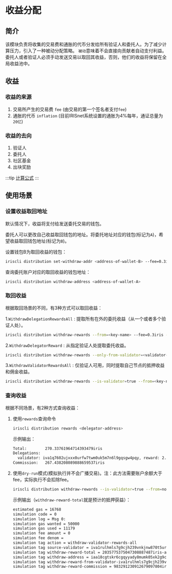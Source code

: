 # 收益分配

## 简介

该模块负责将收集的交易费和通胀的代币分发给所有验证人和委托人。为了减少计算压力，引入了一种被动分配策略。
`被动`意味着不会直接向贡献者自动支付利益。委托人或者验证人必须手动发送交易以取回其收益，否则，他们的收益将保留在全局收益池中。

## 收益

### 收益的来源

1. 交易所产生的交易费 `fee` (由交易的第一个签名者支付`fee`)
2. 通胀的代币 `inflation`   (目前IRISnet系统设置的通胀为4%每年，通证总量为`20亿`)

### 收益的去向

1. 验证人
2. 委托人
3. 社区基金
4. 出块奖励

:::tip
[计算公式](../concepts/general-concepts.md#staking-收益计算公式)
:::

## 使用场景

### 设置收益取回地址

默认情况下，收益将支付给发送委托交易的钱包。

委托人可以更改自己收益取回钱包的地址。将委托地址对应的钱包(标记为`A`)，希望收益取回钱包地址(标记为`B`)。

设置钱包B为取回收益的钱包：

```bash
iriscli distribution set-withdraw-addr <address-of-wallet-B> --fee=0.3iris --from=<key-name-of- wallet-A> --chain-id=<chain-id>
```  

查询委托账户对应的取回收益的钱包地址：

```bash
iriscli distribution withdraw-address <address-of-wallet-A>
```

### 取回收益

根据取回场景的不同，有3种方式可以取回收益：

1.`WithdrawDelegationRewardsAll` : 提取所有在外的委托收益（从一个或者多个验证人处）。

```bash
iriscli distribution withdraw-rewards --from=<key-name> --fee=0.3iris --chain-id=<chain-id>
```

2.`WithdrawDelegatorReward` : 从指定验证人处提取委托收益。

```bash
iriscli distribution withdraw-rewards --only-from-validator=<validator-address>  --from=<key-name> --fee=0.3iris --chain-id=<chain-id>
```

3.`WithdrawValidatorRewardsAll` : 仅验证人可用，同时提取自己节点的抵押收益和佣金收益。

```bash
iriscli distribution withdraw-rewards --is-validator=true --from=<key-name> --fee=0.3iris --chain-id=<chain-id>
```

### 查询收益

根据不同场景，有2种方式查询收益：

1. 使用`rewards`查询命令

    ```bash
    iriscli distribution rewards <delegator-address>
    ```

    示例输出：

    ```bash
    Total:        270.33761964714393479iris
    Delegations:  
      validator: iva1q7602ujxxx0urfw7twm0uk5m7n6l9gqsgw4pqy, reward: 2.899411557255275253iris
    Commission:   267.438208089888659537iris
    ```

2. 使用`dry-run`模式(模拟执行并不会广播交易)。注：此方法需要账户余额大于fee，实际执行不会扣除fee。

    ```bash
    iriscli distribution withdraw-rewards --is-validator=true --from=node0 --dry-run --chain-id=irishub-stage --fee=0.3iris --commit
    ```

    示例输出（`withdraw-reward-total`就是预计的抵押获益）：

    ```bash
    estimated gas = 16768
    simulation code = 0
    simulation log = Msg 0:
    simulation gas wanted = 50000
    simulation gas used = 11179
    simulation fee amount = 0
    simulation fee denom =
    simulation tag action = withdraw-validator-rewards-all
    simulation tag source-validator = iva1rulhmls7g9cjh239vnkjnw870t5urrut9cyrxl
    simulation tag withdraw-reward-total = 2035775375047308887487iris-atto
    simulation tag withdraw-address = iaa18cgtskr6cgqyyady8mumk05xk2g9c95qgw5556
    simulation tag withdraw-reward-from-validator-iva1rulhmls7g9cjh239vnkjnw870t5urrut9cyrxl = 1052484144134629789682iris-atto
    simulation tag withdraw-reward-commission = 983291230912679097804iris-atto
    ```
